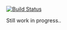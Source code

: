 [![Build Status](https://travis-ci.org/chengguizi/docs.svg?branch=docs)](https://travis-ci.org/chengguizi/docs)

Still work in progress..